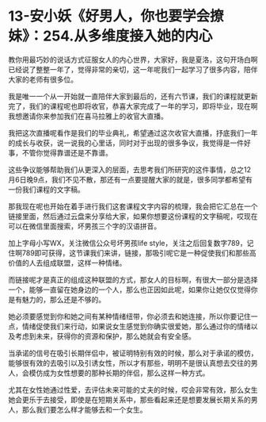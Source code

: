 # 13-安小妖《好男人，你也要学会撩妹》：254.从多维度接入她的内心

教你用最巧妙的说话方式征服女人的内心世界，大家好，我是夏洛，这句开场白啊已经说了整整一年了，觉得非常的亲切，这一年呢我们一起学习了很多内容，陪伴大家的老师有很多位。

我是唯一一个从一开始就一直陪伴大家到最后的，还有六节课，我们的课程就更新完了，我们的课程呢也即将收官，恭喜大家完成了一年的学习，即将毕业，现在啊我想邀请你来参加我们在喜马拉雅上的收官大直播。

我把这次直播呢看作是我们的毕业典礼，希望通过这次收官大直播，抒底我们一年的成长与收获，说一说我的心里话，同时对于出现的很多争议，我觉得是一件好事，不管你觉得靠谱还是不靠谱。

这些争议能够帮助我们从更深入的层面，去思考我们所研究的这件事情，总之12月6日晚9点，我们不见不散，那还有一点要提醒大家的就是，很多同学都希望有一份我们课程的文字稿。

那我现在呢也开始在着手进行我们这套课程文字内容的梳理，我会把它汇总在一个链接里面，然后通过云盘来分享给大家，如果你想要这份课程的文字稿呢，哎现在可以在微信里面搜索，坏男孩三个字的汉语拼音。

加上字母小写WX，关注微信公众号坏男孩life style，关注之后回复数字789，记住啊789即可获得，这节课我们来讲，链接，那吸引呢它是一种促使我们和那些高价值的人去组成联盟，这样一种情绪。

而链接呢才是真正的组成这种联盟的方式，那女人的目标啊，有很大一部分是选择一个，能够一直留在她身边的一个人，那么也正因如此呢，如果你让她仅仅觉得你是有魅力的，那么还是不够的。

她必须要感觉到你和她之间有某种情绪纽带，你必须去和她连接，所以你要记住一点，情绪促使我们来行动，如果说女生感觉到你确实很爱她，那么通过你的情绪以及考虑到未来，获得你的资源和保护，那么她就会有安全感。

当承诺的信号在吸引长期伴侣中，被证明特别有效的时候，那么对于承诺的模仿，能够很有效的去吸引以及引诱女性，所以才有那些，明明不是很认真想去交往的男人，会模仿成为女性想要的那种长期的伴侣，那么这样一种方式。

尤其在女性她通过性爱，去评估未来可能的丈夫的时候，哎会非常有效，那么女生她会更乐于去接受，即使是在短期关系中，那些看起来还是想要发展长期关系的男人，那么我们要怎么样才能够去和一个女生。

